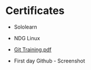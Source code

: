 # Certificates
* Sololearn
* NDG Linux
* [Git Training.pdf](https://github.com/vaishnavikutre/M1_ScientificCalculator/files/8397298/Git.Training.pdf)

* First day Github - Screenshot
